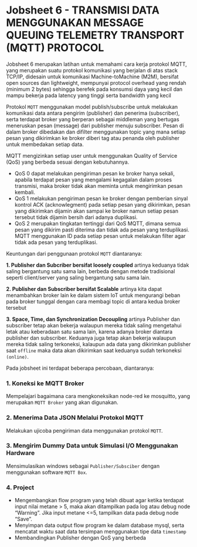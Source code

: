 # Jobsheet 6 - TRANSMISI DATA MENGGUNAKAN MESSAGE QUEUING TELEMETRY TRANSPORT (MQTT) PROTOCOL
Jobsheet 6 merupakan latihan untuk memahami cara kerja protokol MQTT, yang merupakan suatu protokol komunikasi yang berjalan di atas stack TCP/IP, didesain untuk komunikasi Machine-toMachine (M2M), bersifat open sources dan lightweight, mempunyai protocol overhead yang rendah (minimum 2 bytes) sehingga berefek pada konsumsi daya yang kecil dan mampu bekerja pada latency yang tinggi serta bandwidth yang kecil

Protokol `MQTT` menggunakan model publish/subscribe untuk melakukan komunikasi data antara pengirim (publisher) dan penerima (subscriber), serta terdapat broker yang berperan sebagai middleman yang bertugas meneruskan pesan (message) dari publisher menuju subscriber. Pesan di dalam broker dibedakan dan difilter menggunakan topic yang mana setiap pesan yang dikirimkan ke broker diberi tag atau penanda oleh publisher untuk membedakan setiap data.

MQTT mengizinkan setiap user untuk menggunakan Quality of Service (QoS) yang berbeda sesuai dengan kebutuhannya.
- QoS 0  dapat melakukan pengiriman pesan ke broker hanya sekali, apabila terdapat pesan yang mengalami kegagalan dalam proses transmisi, maka broker tidak akan meminta untuk mengirimkan pesan kembali.
- QoS 1 melakukan pengiriman pesan ke broker dengan pemberian sinyal kontrol ACK (acknowlegment) pada setiap pesan yang dikirimkan, pesan yang dikirimkan dijamin akan sampai ke broker namun setiap pesan tersebut tidak dijamin bersih dari adanya duplikasi.
- QoS 2 merupakan tingkatan tertinggi dari QoS MQTT, dimana semua pesan yang dikirim pasti diterima dan tidak ada pesan yang terduplikasi. MQTT menggunakan ID pada setiap pesan untuk melakukan filter agar tidak ada pesan yang terduplikasi.

Keuntungan dari penggunaan protokol `MQTT` diantaranya:

**1. Publisher dan Subcriber bersifat loosely coupled** artinya keduanya tidak saling bergantung satu sama lain, berbeda dengan metode tradisional seperti client/server yang saling bergantung satu sama lain.

**2. Publisher dan Subscriber bersifat Scalable** artinya kita dapat menambahkan broker lain ke dalam sistem IoT untuk mengurangi beban pada broker tunggal dengan cara membagi topic di antara kedua broker tersebut

**3. Space, Time, dan Synchronization Decoupling** artinya Publisher dan subscriber tetap akan bekerja walaupun mereka tidak saling mengetahui letak atau keberadaan satu sama lain, karena adanya broker diantara publisher dan subscriber. Keduanya juga tetap akan bekerja walaupun mereka tidak saling terkoneksi, kalaupun ada data yang dikirimkan publisher saat `offline` maka data akan dikirimkan saat keduanya sudah terkoneksi `(online)`.

Pada jobsheet ini terdapat beberapa percobaan, diantaranya:
### 1. Koneksi ke MQTT Broker

Mempelajari bagaimana cara mengkoneksikan node-red ke mosquitto, yang merupakan `MQTT Broker` yang akan digunakan.
### 2. Menerima Data JSON Melalui Protokol MQTT

Melakukan ujicoba pengiriman data menggunakan protokol `MQTT`.
### 3. Mengirim Dummy Data untuk Simulasi I/O Menggunakan Hardware

Mensimulasikan windows sebagai `Publisher/Subsciber` dengan menggunakan software `MQTT Box`.
### 4. Project

- Mengembangkan flow program yang telah dibuat agar ketika terdapat input nilai metane > 5, maka akan ditampilkan pada log atau debug node “Warning”. Jika input metane <=5, tampilkan data pada debug node “Save”.
- Menyimpan data output flow program ke dalam database mysql, serta mencatat waktu saat data tersimpan menggunakan tipe data `timestamp`
- Membandingkan Publisher dengan QoS yang berbeda
